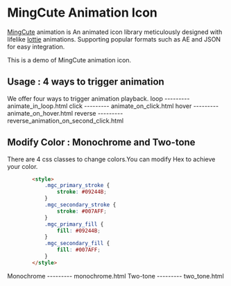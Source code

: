 

# MingCute Animation Icon
[MingCute](https://www.mingcute.com/animation) animation is An animated icon library meticulously designed with lifelike [lottie](https://airbnb.io/lottie/) animations. Supporting popular formats such as AE and JSON for easy integration.

This is a demo of MingCute animation icon.



## Usage : 4 ways to trigger animation
We offer four ways to trigger animation playback.
loop    ---------   animate_in_loop.html
click   ---------   animate_on_click.html
hover   ---------   animate_on_hover.html
reverse ---------   reverse_animation_on_second_click.html



## Modify Color : Monochrome and Two-tone
There are 4 css classes to change colors.You can modify Hex to achieve your color.
```html
        <style>
            .mgc_primary_stroke {
                stroke: #09244B;
            }
            .mgc_secondary_stroke {
                stroke: #007AFF;
            }
            .mgc_primary_fill {
                fill: #09244B;
            }
            .mgc_secondary_fill {
                fill: #007AFF;
            }
        </style>
```
Monochrome --------- monochrome.html 
Two-tone   --------- two_tone.html  

